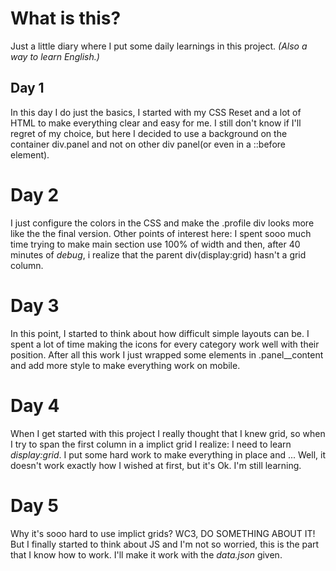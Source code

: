 # What is this?

Just a little diary where I put some daily learnings in this project.
_(Also a way to learn English.)_

## Day 1

 In this day I do just the basics, I started with my CSS Reset and a lot of HTML to make everything clear and easy for me. I still don't know if I'll regret of my choice, but here I decided to use a background on the container div.panel and not on other div panel(or even in a ::before element).

# Day 2

  I just configure the colors in the CSS and make the .profile div looks more like the the final version.
 Other points of interest here: 
  I spent sooo much time trying to make main section use 100% of width and then, after 40 minutes of _debug_, i realize that the parent div(display:grid) hasn't a grid column.

# Day 3
 
 In this point, I started to think about how difficult simple layouts can be. I spent a lot of time making the icons for every category work well with their position. After all this work I just wrapped some elements in .panel__content and add more style to make everything work on mobile.

# Day 4

 When I get started with this project I really thought that I knew grid, so when I try to span the first column in a implict grid I realize: I need to learn _display:grid_.
 I put some hard work to make everything in place and ... Well, it doesn't work exactly how I wished at first, but it's Ok. I'm still learning.

# Day 5
 
 Why it's sooo hard to use implict grids? WC3, DO SOMETHING ABOUT IT!
 But I finally started to think about JS and I'm not so worried, this is the part that I know how to work. I'll make it work with the _data.json_ given. 
